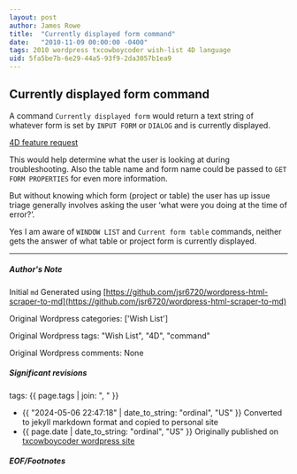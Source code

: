 ```yaml
---
layout: post
author: James Rowe
title:  "Currently displayed form command"
date:   "2010-11-09 00:00:00 -0400"
tags: 2010 wordpress txcowboycoder wish-list 4D language
uid: 5fa5be7b-6e29-44a5-93f9-2da3057b1ea9
---
```



## Currently displayed form command


A command `Currently displayed form` would return a text string of whatever form is set by `INPUT FORM` or `DIALOG` and is currently displayed.


[4D feature request](http://forums.4d.fr/Post//4641149/1/)


This would help determine what the user is looking at during troubleshooting. Also the table name and form name could be passed to `GET FORM PROPERTIES` for even more information.


But without knowing which form (project or table) the user has up issue triage generally involves asking the user ‘what were you doing at the time of error?’. 


Yes I am aware of `WINDOW LIST` and `Current form table` commands, neither gets the answer of what table or project form is currently displayed.




---

##### Author's Note

Initial `md` Generated using [https://github.com/jsr6720/wordpress-html-scraper-to-md](https://github.com/jsr6720/wordpress-html-scraper-to-md)

Original Wordpress categories: ['Wish List']

Original Wordpress tags: "Wish List", "4D", "command"

Original Wordpress comments: None

##### Significant revisions

tags: {{ page.tags | join: ", " }} <!-- todo move this somewhere -->

- {{ "2024-05-06 22:47:18" | date_to_string: "ordinal", "US" }} Converted to jekyll markdown format and copied to personal site
- {{ page.date | date_to_string: "ordinal", "US" }} Originally published on [txcowboycoder wordpress site](https://txcowboycoder.wordpress.com/2010/11/09/currently-displayed-form-command/)

##### EOF/Footnotes

